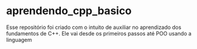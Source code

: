 # aprendendo_cpp_basico
Esse repositório foi criado com o intuito de auxiliar no aprendizado dos fundamentos de C++. Ele vai desde os primeiros passos até POO usando a linguagem

